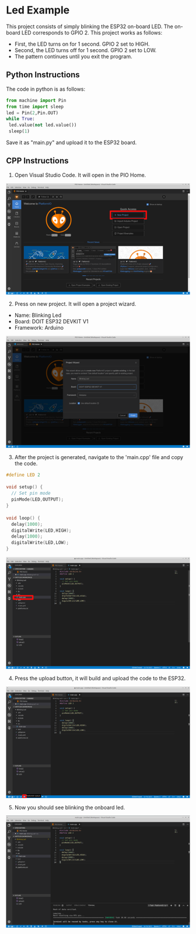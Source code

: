 
# Led Example
This project consists of simply blinking the ESP32 on-board LED. The on-board LED corresponds to GPIO 2. 
This project works as follows: 
- First, the LED turns on for 1 second. GPIO 2 set to HIGH.
- Second, the LED turns off for 1 second. GPIO 2 set to LOW.
- The pattern continues until you exit the program.

## Python Instructions

The code in python is as follows:
```python
from machine import Pin
from time import sleep
led = Pin(2,Pin.OUT)
while True:
 led.value(not led.value())
 sleep(1)
```
Save it as "main.py" and upload it to the ESP32 board.

## CPP Instructions

1. Open Visual Studio Code. It will open in the PIO Home.

![LED_EXAMPLE_1](https://github.com/juanpablopizarro/iot-bootcamp/blob/develop/images/LED_Example_1.png)

2. Press on new project. It will open a project wizard.

- Name: Blinking Led
- Board: DOIT ESP32 DEVKIT V1
- Framework: Arduino

![LED_EXAMPLE_2](https://github.com/juanpablopizarro/iot-bootcamp/blob/develop/images/LED_Example_2.png)

3. After the project is generated, navigate to the 'main.cpp' file and copy the code.

```cpp
#define LED 2
 
void setup() {
  // Set pin mode
  pinMode(LED,OUTPUT);
}
 
void loop() {
  delay(1000);
  digitalWrite(LED,HIGH);
  delay(1000);
  digitalWrite(LED,LOW);
}
```

![LED_EXAMPLE_3](https://github.com/juanpablopizarro/iot-bootcamp/blob/develop/images/LED_Example_3.png)

4. Press the upload button, it will build and upload the code to the ESP32.

![LED_EXAMPLE_4](https://github.com/juanpablopizarro/iot-bootcamp/blob/develop/images/LED_Example_4.png)

5. Now you should see blinking the onboard led.

![LED_EXAMPLE_5](https://github.com/juanpablopizarro/iot-bootcamp/blob/develop/images/LED_Example_5.png)
